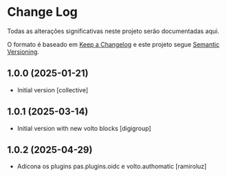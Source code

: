 # Change Log

Todas as alterações significativas neste projeto serão documentadas aqui.

O formato é baseado em [Keep a Changelog](http://keepachangelog.com/) e este
projeto segue [Semantic Versioning](http://semver.org/).

## 1.0.0 (2025-01-21)

- Initial version [collective]

## 1.0.1 (2025-03-14)

- Initial version with new volto blocks [digigroup]

## 1.0.2 (2025-04-29)

- Adicona os plugins pas.plugins.oidc e volto.authomatic [ramiroluz]
